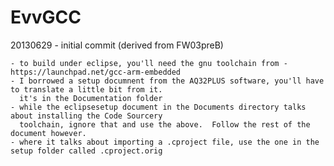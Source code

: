 EvvGCC
======================

20130629 - initial commit (derived from FW03preB)

    - to build under eclipse, you'll need the gnu toolchain from - https://launchpad.net/gcc-arm-embedded
    - I borrowed a setup documnent from the AQ32PLUS software, you'll have to translate a little bit from it.
      it's in the Documentation folder
    - while the eclipsesetup document in the Documents directory talks about installing the Code Sourcery
      toolchain, ignore that and use the above.  Follow the rest of the document however.
    - where it talks about importing a .cproject file, use the one in the setup folder called .cproject.orig
    